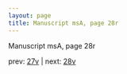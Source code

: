 ```yaml
---
layout: page
title: Manuscript msA, page 28r
---
```


Manuscript msA, page 28r

prev:  [27v](../27v) | next:  [28v](../28v)